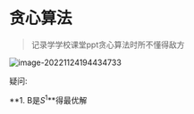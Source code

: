 # 贪心算法

> 记录学学校课堂ppt贪心算法时所不懂得敌方

![image-20221124194434733](C:\Users\Surpirse\AppData\Roaming\Typora\typora-user-images\image-20221124194434733.png)

疑问:

**1. B是$S^1$**得最优解